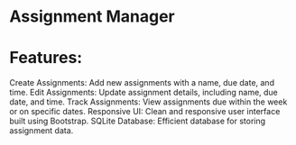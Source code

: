 # Assignment Manager

# Features:
Create Assignments: Add new assignments with a name, due date, and time.
Edit Assignments: Update assignment details, including name, due date, and time.
Track Assignments: View assignments due within the week or on specific dates.
Responsive UI: Clean and responsive user interface built using Bootstrap.
SQLite Database: Efficient database for storing assignment data.

